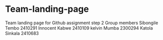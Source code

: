 # Team-landing-page
Team landing page for Github assignment step 2
Group members
 Sibongile Tembo 2410291
 Innocent Kabwe 2410109
 kelvin Mumba 2300294
 Katola Sinkala 2410683
